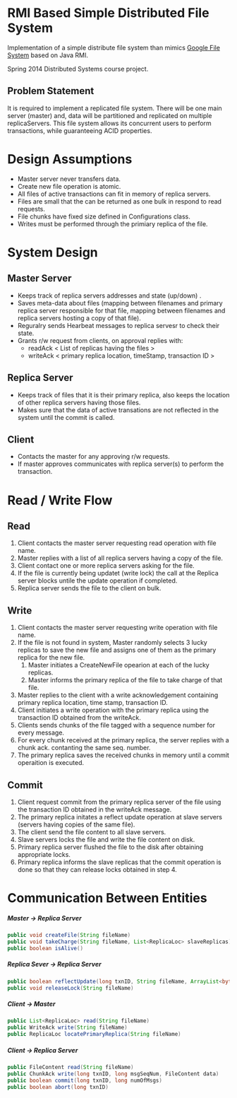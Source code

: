 RMI Based Simple Distributed File System
===============================

Implementation of a simple distribute file system than mimics [Google File System](http://en.wikipedia.org/wiki/Google_File_System) based on Java RMI.

Spring 2014 Distributed Systems course project.

Problem Statement
----------------------------
It is required to implement a replicated file system. There will be one main server (master) and, data will be partitioned and replicated on multiple replicaServers. This file system allows its concurrent users to perform transactions, while guaranteeing ACID properties.

# Design Assumptions #
- Master server never transfers data.
- Create new file operation is atomic.
- All files of active transactions can fit in memory of replica servers.
- Files are small that the can be returned as one bulk in respond to read requests.
- File chunks have fixed size defined in Configurations class.
- Writes must be performed through the primiary replica of the file.


# System Design #
## Master Server ##
+ Keeps track of replica servers addresses and state (up/down) .
+ Saves meta-data about files (mapping between filenames and primary replica server responsible for that file, mapping between filenames and replica servers hosting a copy of that file).
+ Reguralry sends Hearbeat messages to replica servesr to check their state.
+ Grants r/w request from clients, on approval replies with:
	+ readAck < List of replicas having the files >
	+ writeAck < primary replica location, timeStamp, transaction ID >

## Replica Server ##
+ Keeps track of files that it is their primary replica, also keeps the location of other replica servers having those files.
+ Makes sure that the data of active transations are not reflected in the system until the commit is called.

## Client ##
+ Contacts the master for any approving r/w requests.
+ If master approves communicates with replica server(s) to perform the transaction.

# Read / Write Flow #
Read
----------
> 
1. Client contacts the master server requesting read operation with file name.
2. Master replies with a list of all replica servers having a copy of the file.
3. Client contact one or more replica servers asking for the file.
4. If the file is currently being updatet (write lock) the call at the Replica server blocks untile the update operation if completed.
5. Replica server sends the file to the client on bulk.


Write
--------
> 
1. Client contacts the master server requesting write operation with file name.
2. If the file is not found in system, Master randomly selects 3 lucky replicas to save the new file and assigns one of them as the primary replica for the new file.
	1. Master initiates a CreateNewFile opearion at each of the lucky replicas.
	2. Master informs the primary replica of the file to take charge of  that file.
3. Master replies to the client with a write acknowledgement containing primary replica location, time stamp, transaction ID.
4. Client initiates a write operation with the primary replica using the transaction ID obtained from the writeAck.
5. Clients sends chunks of the file tagged with a sequence number for every message.
6. For every chunk received at the primary replica, the server replies with a chunk ack. contanting the same seq. number.
7. The primary replica saves the received chunks in memory until a commit operaition is executed.

Commit
-----------
> 
1. Client request commit from the primary replica server of the file using the transaction ID obtained in the writeAck message.
2. The primary replica initates a reflect update operation at slave servers (servers having copies of the same file).
3. The client send the file content to all slave servers.
4. Slave servers locks the file and write the file content on disk.
5. Primary replica server flushed the file to the disk after obtaining appropriate locks.
6. Primary replica informs the slave replicas that the commit operation is done so that they can release locks obtained in step 4.


# Communication Between Entities #
##### Master →  Replica Server #####
```java
public void createFile(String fileName)
public void takeCharge(String fileName, List<ReplicaLoc> slaveReplicas)
public boolean isAlive()
```
##### Replica Sever → Replica Server #####
```java
public boolean reflectUpdate(long txnID, String fileName, ArrayList<byte[]> data)
public void releaseLock(String fileName)
```
##### Client → Master #####
```java
public List<ReplicaLoc> read(String fileName)
public WriteAck write(String fileName)
public ReplicaLoc locatePrimaryReplica(String fileName)
```

##### Client → Replica Server #####
```java
public FileContent read(String fileName)
public ChunkAck write(long txnID, long msgSeqNum, FileContent data)
public boolean commit(long txnID, long numOfMsgs)
public boolean abort(long txnID)
```